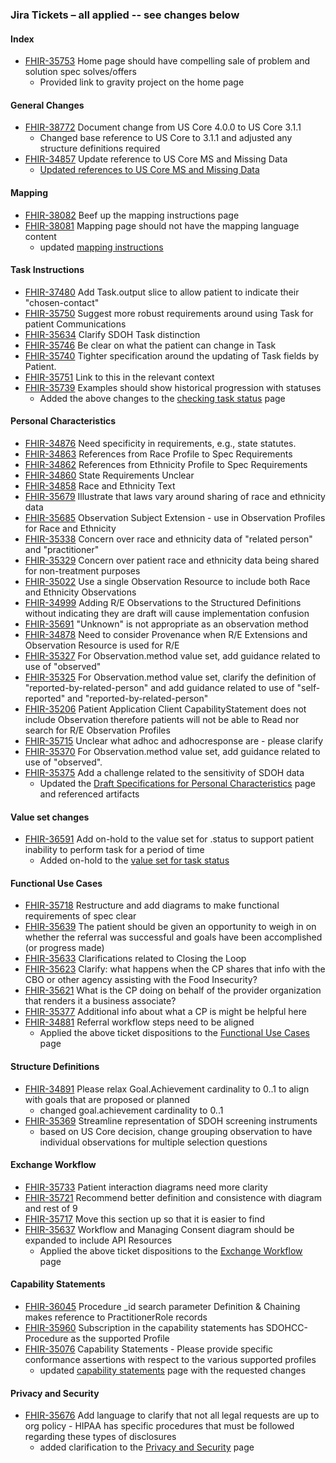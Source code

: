 ### Jira Tickets – all applied -- see changes below

#### Index

- [FHIR-35753](https://jira.hl7.org/browse/FHIR-35753)	Home page should have compelling sale of problem and solution spec solves/offers
  - Provided link to gravity project on the home page

#### General Changes

- [FHIR-38772](https://jira.hl7.org/browse/FHIR-38772)	Document change from US Core 4.0.0 to US Core 3.1.1
  - Changed base reference to US Core to 3.1.1 and adjusted any structure definitions required
- [FHIR-34857](https://jira.hl7.org/browse/FHIR-34857)	Update reference to US Core MS and Missing Data
  - [Updated references to US Core MS and Missing Data](mustsupport_and_missing_data.html)

#### Mapping

- [FHIR-38082](https://jira.hl7.org/browse/FHIR-38082)	Beef up the mapping instructions page
- [FHIR-38081](https://jira.hl7.org/browse/FHIR-38081)	Mapping page should not have the mapping language content
  - updated [mapping instructions](mapping_instructions.html)

#### Task Instructions

- [FHIR-37480](https://jira.hl7.org/browse/FHIR-37480)	Add Task.output slice to allow patient to indicate their "chosen-contact"
- [FHIR-35750](https://jira.hl7.org/browse/FHIR-35750)	Suggest more robust requirements around using Task for patient Communications
- [FHIR-35634](https://jira.hl7.org/browse/FHIR-35634)	Clarify SDOH Task distinction
- [FHIR-35746](https://jira.hl7.org/browse/FHIR-35746)	Be clear on what the patient can change in Task
- [FHIR-35740](https://jira.hl7.org/browse/FHIR-35740)	Tighter specification around the updating of Task fields by Patient.
- [FHIR-35751](https://jira.hl7.org/browse/FHIR-35751)	Link to this in the relevant context
- [FHIR-35739](https://jira.hl7.org/browse/FHIR-35739)	Examples should show historical progression with statuses
  - Added the above changes to the [checking task status](checking_task_status.html) page

#### Personal Characteristics

- [FHIR-34876](https://jira.hl7.org/browse/FHIR-34876)	Need specificity in requirements, e.g., state statutes.
- [FHIR-34863](https://jira.hl7.org/browse/FHIR-34863)	References from Race Profile to Spec Requirements
- [FHIR-34862](https://jira.hl7.org/browse/FHIR-34862)	References from Ethnicity Profile to Spec Requirements
- [FHIR-34860](https://jira.hl7.org/browse/FHIR-34860)	State Requirements Unclear
- [FHIR-34858](https://jira.hl7.org/browse/FHIR-34858)	Race and Ethnicity Text
- [FHIR-35679](https://jira.hl7.org/browse/FHIR-35679)	Illustrate that laws vary around sharing of race and ethnicity data
- [FHIR-35685](https://jira.hl7.org/browse/FHIR-35685)	Observation Subject Extension - use in Observation Profiles for Race and Ethnicity
- [FHIR-35338](https://jira.hl7.org/browse/FHIR-35338)	Concern over race and ethnicity data of "related person" and "practitioner"
- [FHIR-35329](https://jira.hl7.org/browse/FHIR-35329)	Concern over patient race and ethnicity data being shared for non-treatment purposes
- [FHIR-35022](https://jira.hl7.org/browse/FHIR-35022)	Use a single Observation Resource to include both Race and Ethnicity Observations
- [FHIR-34999](https://jira.hl7.org/browse/FHIR-34999)	Adding R/E Observations to the Structured Definitions without indicating they are draft will cause implementation confusion
- [FHIR-35691](https://jira.hl7.org/browse/FHIR-35691)	"Unknown" is not appropriate as an observation method
- [FHIR-34878](https://jira.hl7.org/browse/FHIR-34878)	Need to consider Provenance when R/E Extensions and Observation Resource is used for R/E
- [FHIR-35327](https://jira.hl7.org/browse/FHIR-35327)	For Observation.method value set, add guidance related to use of "observed"
- [FHIR-35325](https://jira.hl7.org/browse/FHIR-35325)	For Observation.method value set, clarify the definition of "reported-by-related-person" and add guidance related to use of "self-reported" and "reported-by-related-person"
- [FHIR-35206](https://jira.hl7.org/browse/FHIR-35206)	Patient Application Client CapabilityStatement does not include Observation therefore patients will not be able to Read nor search for R/E Observation Profiles
- [FHIR-35715](https://jira.hl7.org/browse/FHIR-35715)	Unclear what adhoc and adhocresponse are - please clarify
- [FHIR-35370](https://jira.hl7.org/browse/FHIR-35370)	For Observation.method value set, add guidance related to use of "observed".
- [FHIR-35375](https://jira.hl7.org/browse/FHIR-35375)	Add a challenge related to the sensitivity of SDOH data
  - Updated the [Draft Specifications for Personal Characteristics](draft_specifications_for_personal_characteristics.html) page and referenced artifacts

#### Value set changes

- [FHIR-36591](https://jira.hl7.org/browse/FHIR-36591)	Add on-hold to the value set for .status to support patient inability to perform task for a period of time
  - Added on-hold to the [value set for task status](ValueSet-SDOHCC-ValueSetTaskStatus.html)


#### Functional Use Cases

- [FHIR-35718](https://jira.hl7.org/browse/FHIR-35718)	Restructure and add diagrams to make functional requirements of spec clear
- [FHIR-35639](https://jira.hl7.org/browse/FHIR-35639)	The patient should be given an opportunity to weigh in on whether the referral was successful and goals have been accomplished (or progress made)
- [FHIR-35633](https://jira.hl7.org/browse/FHIR-35633)	Clarifications related to Closing the Loop
- [FHIR-35623](https://jira.hl7.org/browse/FHIR-35623)	Clarify: what happens when the CP shares that info with the CBO or other agency assisting with the Food Insecurity?
- [FHIR-35621](https://jira.hl7.org/browse/FHIR-35621)	What is the CP doing on behalf of the provider organization that renders it a business associate?
- [FHIR-35377](https://jira.hl7.org/browse/FHIR-35377)	Additional info about what a CP is might be helpful here
- [FHIR-34881](https://jira.hl7.org/browse/FHIR-34881)	Referral workflow steps need to be aligned
  - Applied the above ticket dispositions to the [Functional Use Cases](functional_use_cases.html) page

#### Structure Definitions

- [FHIR-34891](https://jira.hl7.org/browse/FHIR-34891)	Please relax Goal.Achievement cardinality to 0..1 to align with goals that are proposed or planned
  - changed goal.achievement cardinality to 0..1
- [FHIR-35369](https://jira.hl7.org/browse/FHIR-35369)	Streamline representation of SDOH screening instruments
  - based on US Core decision, change grouping observation to have individual observations for multiple selection questions

#### Exchange Workflow

- [FHIR-35733](https://jira.hl7.org/browse/FHIR-35733)	Patient interaction diagrams need more clarity
- [FHIR-35721](https://jira.hl7.org/browse/FHIR-35721)	Recommend better definition and consistence with diagram and rest of 9
- [FHIR-35717](https://jira.hl7.org/browse/FHIR-35717)	Move this section up so that it is easier to find
- [FHIR-35637](https://jira.hl7.org/browse/FHIR-35637)	Workflow and Managing Consent diagram should be expanded to include API Resources
  - Applied the above ticket dispositions to the [Exchange Workflow](exchange_workflow.html) page

#### Capability Statements

- [FHIR-36045](https://jira.hl7.org/browse/FHIR-36045)	Procedure _id search parameter Definition & Chaining makes reference to PractitionerRole records
- [FHIR-35960](https://jira.hl7.org/browse/FHIR-35960)	Subscription in the capability statements has SDOHCC-Procedure as the supported Profile
- [FHIR-35076](https://jira.hl7.org/browse/FHIR-35076)	Capability Statements - Please provide specific conformance assertions with respect to the various supported profiles
  - updated [capability statements](artifacts.html#behavior-capability-statements) page with the requested changes

#### Privacy and Security

- [FHIR-35676](https://jira.hl7.org/browse/FHIR-35676)	Add language to clarify that not all legal requests are up to org policy - HIPAA has specific procedures that must be followed regarding these types of disclosures
  * added clarification to the [Privacy and Security](privacy_and_security.html) page